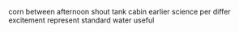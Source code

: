 corn between afternoon shout tank cabin earlier science per differ excitement represent standard water useful